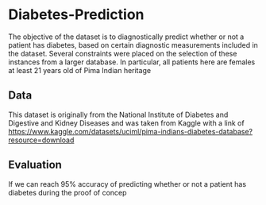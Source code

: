 # Diabetes-Prediction
The objective of the dataset is to diagnostically predict whether or not a patient has diabetes, based on certain diagnostic measurements included in the dataset. Several constraints were placed on the selection of these instances from a larger database. In particular, all patients here are females at least 21 years old of Pima Indian heritage

##  Data
This dataset is originally from the National Institute of Diabetes and Digestive and Kidney Diseases and was taken from Kaggle with a link of https://www.kaggle.com/datasets/uciml/pima-indians-diabetes-database?resource=download

## Evaluation
If we can reach 95% accuracy of predicting whether or not a patient has diabetes during the proof of concep
